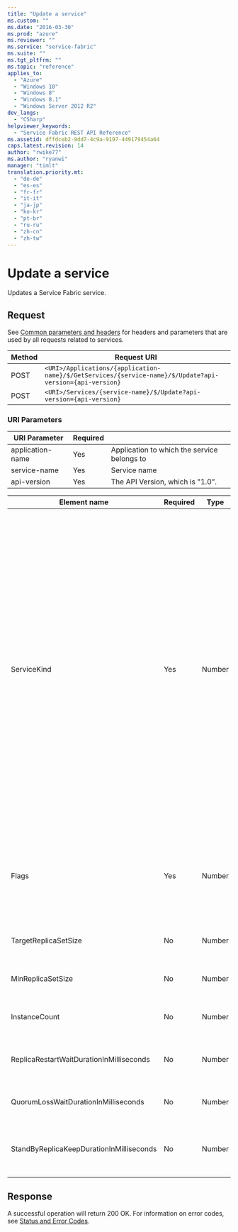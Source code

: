```yaml
---
title: "Update a service"
ms.custom: ""
ms.date: "2016-03-30"
ms.prod: "azure"
ms.reviewer: ""
ms.service: "service-fabric"
ms.suite: ""
ms.tgt_pltfrm: ""
ms.topic: "reference"
applies_to: 
  - "Azure"
  - "Windows 10"
  - "Windows 8"
  - "Windows 8.1"
  - "Windows Server 2012 R2"
dev_langs: 
  - "CSharp"
helpviewer_keywords: 
  - "Service Fabric REST API Reference"
ms.assetid: dffdceb2-9dd7-4c9a-9197-449179454a64
caps.latest.revision: 14
author: "rwike77"
ms.author: "ryanwi"
manager: "timlt"
translation.priority.mt: 
  - "de-de"
  - "es-es"
  - "fr-fr"
  - "it-it"
  - "ja-jp"
  - "ko-kr"
  - "pt-br"
  - "ru-ru"
  - "zh-cn"
  - "zh-tw"
---
```

# Update a service
Updates a Service Fabric service.  
  
## Request  
 See [Common parameters and headers](service.md#bk_common) for headers and parameters that are used by all requests related to services.  
  
|Method|Request URI|  
|------------|-----------------|  
|POST|`<URI>/Applications/{application-name}/$/GetServices/{service-name}/$/Update?api-version={api-version}`|  
|POST|`<URI>/Services/{service-name}/$/Update?api-version={api-version}`|  
  
### URI Parameters  
  
|URI Parameter|Required||  
|-------------------|--------------|------|  
|application-name|Yes|Application to which the service belongs to|  
|service-name|Yes|Service name|  
|api-version|Yes|The API Version, which is "1.0”.|  
  
|Element name|Required|Type|Description|  
|------------------|--------------|----------|-----------------|  
|ServiceKind|Yes|Number|The service kind.<br /><br /> Possible values are:<br /><br /> -   Invalid - Indicates the service kind is invalid. All Service Fabric enumerations have the invalid type. The value is zero.<br />-   Stateless - Does not use Service Fabric to make its state highly available or reliable. The value is 1.<br />-   Stateful - Uses Service Fabric to make its state or part of its state highly available and reliable. The value is 2.|  
|Flags|Yes|Number|The Service update flags. This indicates which parameters for the service needs to be updated.|  
|TargetReplicaSetSize|No|Number|For Stateful service, the target replica set size|  
|MinReplicaSetSize|No|Number|For Stateful service, the min replica set size.|  
|InstanceCount|No|Number|For Stateless service, the instance count.|  
|ReplicaRestartWaitDurationInMilliseconds|No|Number|For Stateful service, Replica restart wait duration.|  
|QuorumLossWaitDurationInMilliseconds|No|Number|For Stateful service, the Quorum loss wait duration.|  
|StandByReplicaKeepDurationInMilliseconds|No|Number|For Stateful service, the Standby replica keep alive duration.|  
  
## Response  
 A successful operation will return 200 OK. For information on error codes, see [Status and Error Codes](status-and-error-codes1.md).